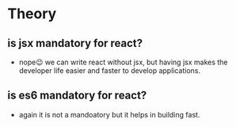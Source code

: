 # Theory

## is jsx mandatory for react?

- nope😉 we can write react without jsx, but having jsx makes the developer life easier and
faster to develop applications.

## is es6 mandatory for react?

- again it is not a mandoatory but it helps in building fast.